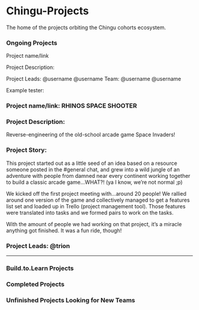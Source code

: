 # Chingu-Projects
The home of the projects orbiting the Chingu cohorts ecosystem. 


### Ongoing Projects

Project name/link

Project Description:

Project Leads: @username @username
Team: @username @username

Example tester:

### Project name/link: RHINOS SPACE SHOOTER

### Project Description: 
Reverse-engineering of the old-school arcade game Space Invaders!

### Project Story: 
This project started out as a little seed of an idea based on a resource someone posted in the #general chat, and grew into a wild jungle of an adventure with people from damned near every continent working together to build a classic arcade game…WHAT?! (ya I know, we’re not normal ;p) 
 
We kicked off the first project meeting with…around 20 people! We rallied around one version of the game and collectively managed to get a features list set and loaded up in Trello (project management tool). Those features were translated into tasks and we formed pairs to work on the tasks. 

With the amount of people we had working on that project, it’s a miracle anything got finished. It was a fun ride, though! 

### Project Leads: @trion 
---------------------


### Build.to.Learn Projects

### Completed Projects

### Unfinished Projects Looking for New Teams

